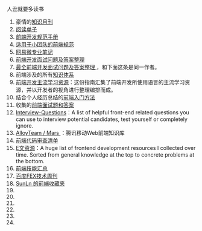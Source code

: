 人丑就要多读书

1. 豪情的[知识月刊](https://github.com/jsfront/month)
2. [阅读单子](reader.md)
2. [前端开发规范手册 ](https://github.com/Aaaaaashu/Front-End-Style-Guide)
2. [适用于小团队的前端规范 ](https://github.com/hzlzh/Front-End-Standards)
2. [网易微专业笔记](https://github.com/li-xinyang/FEND_Note)
2. [前端开发面试问题及答案整理 ](https://github.com/hawx1993/Front-end-Interview-questions)
2. [最全前端开发面试问题及答案整理 ](https://github.com/AutumnsWind/Front-end-questions-to-the-interview-stage)，和下面这条是同一作者。
2. 前端涉及的所有[知识体系 ](https://github.com/AutumnsWind/Front-end-tutorial)
2. [前端开发主流学习资源](https://github.com/icepy/Front-End-Develop-Guide)：这份指南汇集了前端开发所使用语言的主流学习资源，并以开发者的视角进行整理编排而成。
2. 结合个人经历总结的[前端入门方法](https://github.com/qiu-deqing/FE-learning)
2. 收集的[前端面试题和答案](https://github.com/qiu-deqing/FE-interview)
2. [Interview-Questions](https://github.com/h5bp/Front-end-Developer-Interview-Questions)：A list of helpful front-end related questions you can use to interview potential candidates, test yourself or completely ignore. 
2. [AlloyTeam / Mars ](https://github.com/AlloyTeam/Mars)：腾讯移动Web前端知识库 
2. [前端代码审查清单](https://github.com/yujiangshui/front-end-code-checklist)
2. [E文资源](https://github.com/dypsilon/frontend-dev-bookmarks)：A huge list of frontend development resources I collected over time. Sorted from general knowledge at the top to concrete problems at the bottom. 
2. [前端技能汇总](https://github.com/JacksonTian/fks)
2. [百度FEX技术周刊](http://fex.baidu.com/weekly/)
2. [SunLn 的前端收藏夹](https://github.com/SunLn/SunLn-F2E-Bookmarks)
2. []()
2. []()
2. []()
2. []()
2. []()
2. []()